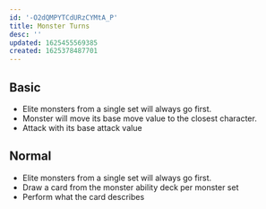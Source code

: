 ```yaml
---
id: '-O2dQMPYTCdURzCYMtA_P'
title: Monster Turns
desc: ''
updated: 1625455569385
created: 1625378487701
---
```


## Basic

- Elite monsters from a single set will always go first.
- Monster will move its base move value to the closest character.
- Attack with its base attack value

## Normal

- Elite monsters from a single set will always go first.
- Draw a card from the monster ability deck per monster set
- Perform what the card describes
